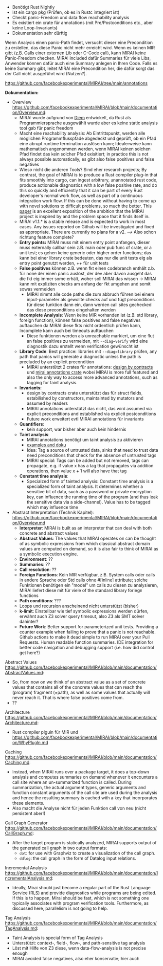 - Benötigt Rust Nightly
- Ist ein cargo pkg (Prüfen, ob es in Rustc integriert ist)
- Checkt panic-Freedom und data flow reachability analysis
- Es existiert ein crate für annotations (mit Pre/Postconditions etc., aber keine Loop-Invariants)
- Dokumentation sehr dürftig

Wenn Analysis einen panic-Path findet, versucht dieser eine Precondition zu erstellen, das diese Panic nicht mehr erreicht wird.
Wenn es keinen MIR gibt (z.B. Calls einer externen Lib oder C-Code call), kann MIRAI keine Panic-Freedom checken. MIRAI included dafür Summaries für viele Libs, Anwender können dafür auch eine Summary anlegen in Ihren Code.
Falls es keine Summary gibt, leitet MIRAI eine Precondition her, die dafür sorgt das der Call nicht ausgeführt wird (Nutzen?). 

https://github.com/facebookexperimental/MIRAI/tree/main/annotations

**Dokumentation:**
- Overview https://github.com/facebookexperimental/MIRAI/blob/main/documentation/Overview.md:
	- MIRAI wurde aufgrund von [Diem](https://github.com/diem/diem) entwickelt, da Rust als Programmiersprache ausgewählt wurde aber es keine static analysis tool gab für panic freedom
	- Macht eine reachability analysis: Ab Eintrittspunkt, werden alle möglichen Programmflusspfade abgedeckt und geprüft, ob ein Pfad eine abrupt runtime termination auslösen kann; Idealerweise kann mathematisch angenommen werden, wenn MIRAI keinen solchen Pfad findet das kein solcher Pfad exisitiert; in practice this is not always possible automatically, es gibt also false positives und false negatives
	- Wieso nicht die anderen Tools? Sind eher research projects; By contrast, the goal of MIRAI is to produce a Rust compiler plug-in that fits smoothly into cargo, can ingest arbitrary, unannotated rust code, produce actionable diagnostics with a low false positive rate, and do this so quickly and efficiently that it can be part of every Rust developer's normal work flow, as well as part of a continuous integration work flow. If this can be done without having to come up with novel solutions to difficult problems, so much the better. This [paper](https://alastairreid.github.io/papers/hatra2020.pdf) is an excellent exposition of the ambition that the MIRAI project is inspired by and the problem space that it finds itself in.
	- MIRAI v1.1.* is a stable release and is expected to work in most cases. Any issues reported on Github will be investigated and fixed as appropriate. There are currently no plans for a v2. --> Also schon richtung feature complete?
	- **Entry points:** MIRAI muss mit einem entry point anfangen, dieser muss externally callbar sein z.B. main oder pub func of crate, or a unit test; es gehen keine generic oder higher order functions; das kann bei einer library crate bedeuten, das nur die unit tests eig als entry point genutzt werden, ++ für unit tests
	- **False positives** können z.B. wenn fkt einen codebranch enthält z.b. für none der einen panic auslöst, der dev aber davon ausgeht das die fkt eig immer some erhält, woher soll MIRAI das wissen -> MIRAI kann mit expliziten checks am anfang der fkt umgehen und somit sowas vermeiden
		- MIRAI nimmt alle code paths die zum abbruch führen bei einem input-parameter als gewollte checks auf und fügt preconditions für diese funktion dann ein, dann werden call sites gechecked das diese preconditions eingehalten werden
	- **Incomplete Analysis**: Wenn keine MIR vorhanden ist (z.B. std library, foreign function), können false positives and false negatives auftauchen da MIRAI diese fkts nicht ordentlich prüfen kann, Incomplete kann auch bei timeouts auftauchen
		- Diese funktionen werden als unreachable markiert, um eine flut an false positives zu vermeiden, mit `--diag=verify` wird eine diagnostik dazu erstellt wenn verification gewünscht ist
	- **Library Code**: Best practice: libraries mit `--diag=library` prüfen, any path that panics will generate a diagnostic unless the path is precluded by an explicit precondition
		- MIRAI unterstützt 2 crates für annotations: [design by contracts](https://crates.io/crates/contracts) und [mirai annotations crate](https://crates.io/crates/mirai-annotations) wobei MIRAI is more full featured and also the only way to access more advanced annotations, such as tagging for taint analysis
	- **Invariants**:
		 - design by contracts crate unterstützt das für struct fields, estabilished by constructors, maintainted by mutators and assumed by readers
		 - MIRAI annotations unterstützt das nicht, das wird assumed via explicit preconditions and established via explicit postconditions
		 - Future work erweitert evtl MIRAI annotations für invariants
	- **Quantifiers**:
		- kein support, war bisher aber auch kein hindernis
	- **Taint analysis**:
		- MIRAI annotations benötigt um taint analysis zu aktivieren
		- [examples and doku](https://github.com/facebookexperimental/MIRAI/blob/main/documentation/TagAnalysis.md)
		- Idea: Tag a source of untrusted data, sinks that need to trust data need preconditions that check for the absence of untrusted tags
		- MIRAI special: Tags can be added but not removed, tags can propagate, e.g. if value x has a tag that propagates via addition operations, then value x + 1 will also have that tag
	- **Constant time analysis**: 
		- Specialzed form of tainted analysis: Constant time analysis is a specialized form of taint analysis. It determines whether a sensitive bit of data, such as a password or private encryption key, can influence the running time of the program (and thus leak the sensitive data via a side-channel). Value has to be tagged which may influence time
- Abstract Interpretation (Technik Kapitel): https://github.com/facebookexperimental/MIRAI/blob/main/documentation/Overview.md
	- **Interpreter**: MIRAI is built as an interpreter that can deal with both concrete and abstract values
	- **Abstract Values**: The values that MIRAI operates on can be thought of as symbolic expressions from which classical abstract domain values are computed on demand, so it is also fair to think of MIRAI as a symbolic execution engine.
	- **Environment**: ??
	- **Summaries**: ??
	- **Call resolution**: ??
	- **Foreign Functions**: Kein MIR verfügbar, z.B. System calls oder calls in andere Sprache oder Std calls ohne #[inline] attribute; solche Funktionen benötigen ein "model" um calls zu diesen zu analysieren, MIRAI liefert diese mit für viele of the standard library foriegn functions
	- **Path conditions**:  ???
	- Loops und recursion anscheinend nicht unterstützt (bisher)
	- **k-limit**: Einstellbar wie tief symbolic expressions werden dürfen, erwähnt auch Z3 solver query timeout, also Z3 als SMT solver dahinter?
	- **Future Work**: Better support for parameterized unit tests. Providing a counter example when failing to prove that a panic is not reachable. Github actions to make it dead simple to run MIRAI over your Pull Requests. Human readable function summaries. IDE integration for better code navigation and debugging support (i.e. how did control get here?)

Abstract Values https://github.com/facebookexperimental/MIRAI/blob/main/documentation/AbstractValues.md:
- So, from now on we think of an abstract value as a set of concrete values that contains all of the concrete values that can reach the (program) fragment (=path), as well as some values that actually will never reach it. That is where false positives come from.
- ??

Architecture https://github.com/facebookexperimental/MIRAI/blob/main/documentation/Architecture.md:
- Rust compiler plguin für MIR und https://github.com/facebookexperimental/MIRAI/blob/main/documentation/WhyPlugIn.md

Caching https://github.com/facebookexperimental/MIRAI/blob/main/documentation/Caching.md:
- Instead, when MIRAI runs over a package target, it does a top-down analysis and computes summaries on demand whenever it encounters a call site where an un-summarized function is called. During summarization, the actual argument types, generic arguments and function constant arguments of the call site are used during the analysis and hence the resulting summary is cached with a key that incorporates these elements.
- Also macht die Analyse nicht für jeden Funktion call von neu (nicht persistent aber!)

Call Graph Generator https://github.com/facebookexperimental/MIRAI/blob/main/documentation/CallGraph.md:
- After the target program is statically analyzed, MIRAI supports output of the generated call graph in two output formats:
	- `dot`: for use with Graphviz to create a visualization of the call graph.
	- `ddlog`: the call graph in the form of Datalog input relations.

Incremental Analysis https://github.com/facebookexperimental/MIRAI/blob/main/documentation/IncrementalAnalysis.md:
- Ideally, Mirai should just become a regular part of the Rust Language Service (RLS) and provide diagnostics while programs are being edited.
If this is to happen, Mirai should be fast, which is not something one typically associates with program verification tools. Furthermore, as discussed here, parallelism is not going to help.

Tag Analysis https://github.com/facebookexperimental/MIRAI/blob/main/documentation/TagAnalysis.md:
- Taint Analysis is special form of Tag Analysis
- Unterstützt: context-, field-, flow-, and path-sensitive tag analysis
- Löst mit Hilfe von Z3 diese, wenn data-flow-analysis is not precise enough
- MIRAI avoided false negatives, also eher konservativ; hier auch